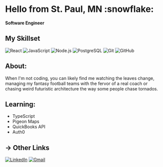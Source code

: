 <h1> Hello from St. Paul, MN :snowflake: </h1>

<b> Software Engineer </b>

##  My Skillset
![React](https://img.shields.io/badge/React-20232A?style=for-the-badge&logo=react&logoColor=61DAFB)
![JavaScript](https://img.shields.io/badge/JavaScript-F7DF1E?style=for-the-badge&logo=javascript&logoColor=20232A)
![Node.js](https://img.shields.io/badge/Node.js-339933?style=for-the-badge&logo=node.js&logoColor=20232A)
![PostgreSQL](https://img.shields.io/badge/PostgreSQL-4169E1?style=for-the-badge&logo=PostgreSQL&logoColor=20232A)
![Git](https://img.shields.io/badge/Git-F05032?style=for-the-badge&logo=Git&logoColor=20232A)
![GitHub](https://img.shields.io/badge/GitHub-181717?style=for-the-badge&logo=GitHub&logoColor=20232A)

<!-- [![Top Langs](https://github-readme-stats.vercel.app/api/top-langs/?username=sam-c-freeman&layout=compact&theme=merko&text_color=FFFFFF&icon_color=5DE200&border_color=0053FF)](https://github.com/sam-c-freeman) -->



## About:

When I'm not coding, you can likely find me watching the leaves change, managing my fantasy football teams with the fervor of a real coach or chasing weird futuristic architecture the way some people chase tornados.

## Learning:
* TypeScript
* Pigeon Maps
* QuickBooks API
* Auth0

## → Other Links
[![LinkedIn](https://img.shields.io/badge/LinkedIn-0077B5?style=for-the-badge&logo=linkedin&logoColor=white)](https://www.linkedin.com/in/sam-c-freeman/)
[![Gmail](https://img.shields.io/badge/Gmail-D14836?style=for-the-badge&logo=gmail&logoColor=white)](mailto:samcfreeman888@gmail.com)
